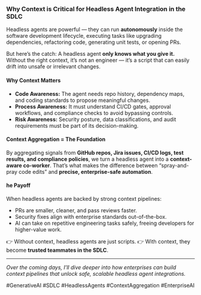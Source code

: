 ### Why Context is Critical for Headless Agent Integration in the SDLC

Headless agents are powerful — they can run **autonomously** inside the software development lifecycle, executing tasks like upgrading dependencies, refactoring code, generating unit tests, or opening PRs.

But here’s the catch:
A headless agent **only knows what you give it.** Without the right context, it’s not an engineer — it’s a script that can easily drift into unsafe or irrelevant changes.

#### Why Context Matters

* **Code Awareness:** The agent needs repo history, dependency maps, and coding standards to propose meaningful changes.
* **Process Awareness:** It must understand CI/CD gates, approval workflows, and compliance checks to avoid bypassing controls.
* **Risk Awareness:** Security posture, data classifications, and audit requirements must be part of its decision-making.

#### Context Aggregation = The Foundation

By aggregating signals from **GitHub repos, Jira issues, CI/CD logs, test results, and compliance policies**, we turn a headless agent into a **context-aware co-worker**.
That’s what makes the difference between “spray-and-pray code edits” and **precise, enterprise-safe automation**.

#### he Payoff

When headless agents are backed by strong context pipelines:

* PRs are smaller, cleaner, and pass reviews faster.
* Security fixes align with enterprise standards out-of-the-box.
* AI can take on repetitive engineering tasks safely, freeing developers for higher-value work.

👉 Without context, headless agents are just scripts.
👉 With context, they become **trusted teammates in the SDLC**.

---

*Over the coming days, I’ll dive deeper into how enterprises can build context pipelines that unlock safe, scalable headless agent integrations.*

\#GenerativeAI #SDLC #HeadlessAgents #ContextAggregation #EnterpriseAI
